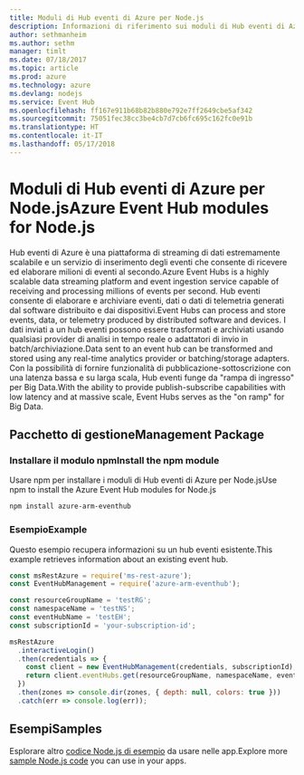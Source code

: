 ```yaml
---
title: Moduli di Hub eventi di Azure per Node.js
description: Informazioni di riferimento sui moduli di Hub eventi di Azure per Node.js
author: sethmanheim
ms.author: sethm
manager: timlt
ms.date: 07/18/2017
ms.topic: article
ms.prod: azure
ms.technology: azure
ms.devlang: nodejs
ms.service: Event Hub
ms.openlocfilehash: ff167e911b68b82b880e792e7ff2649cbe5af342
ms.sourcegitcommit: 75051fec38cc3be4cb7d7cb6fc695c162fc0e91b
ms.translationtype: HT
ms.contentlocale: it-IT
ms.lasthandoff: 05/17/2018
---
```

# <a name="azure-event-hub-modules-for-nodejs"></a><span data-ttu-id="dcb82-103">Moduli di Hub eventi di Azure per Node.js</span><span class="sxs-lookup"><span data-stu-id="dcb82-103">Azure Event Hub modules for Node.js</span></span>

<span data-ttu-id="dcb82-104">Hub eventi di Azure è una piattaforma di streaming di dati estremamente scalabile e un servizio di inserimento degli eventi che consente di ricevere ed elaborare milioni di eventi al secondo.</span><span class="sxs-lookup"><span data-stu-id="dcb82-104">Azure Event Hubs is a highly scalable data streaming platform and event ingestion service capable of receiving and processing millions of events per second.</span></span> <span data-ttu-id="dcb82-105">Hub eventi consente di elaborare e archiviare eventi, dati o dati di telemetria generati dal software distribuito e dai dispositivi.</span><span class="sxs-lookup"><span data-stu-id="dcb82-105">Event Hubs can process and store events, data, or telemetry produced by distributed software and devices.</span></span> <span data-ttu-id="dcb82-106">I dati inviati a un hub eventi possono essere trasformati e archiviati usando qualsiasi provider di analisi in tempo reale o adattatori di invio in batch/archiviazione.</span><span class="sxs-lookup"><span data-stu-id="dcb82-106">Data sent to an event hub can be transformed and stored using any real-time analytics provider or batching/storage adapters.</span></span> <span data-ttu-id="dcb82-107">Con la possibilità di fornire funzionalità di pubblicazione-sottoscrizione con una latenza bassa e su larga scala, Hub eventi funge da "rampa di ingresso" per Big Data.</span><span class="sxs-lookup"><span data-stu-id="dcb82-107">With the ability to provide publish-subscribe capabilities with low latency and at massive scale, Event Hubs serves as the "on ramp" for Big Data.</span></span>

## <a name="management-package"></a><span data-ttu-id="dcb82-108">Pacchetto di gestione</span><span class="sxs-lookup"><span data-stu-id="dcb82-108">Management Package</span></span>

### <a name="install-the-npm-module"></a><span data-ttu-id="dcb82-109">Installare il modulo npm</span><span class="sxs-lookup"><span data-stu-id="dcb82-109">Install the npm module</span></span> 

<span data-ttu-id="dcb82-110">Usare npm per installare i moduli di Hub eventi di Azure per Node.js</span><span class="sxs-lookup"><span data-stu-id="dcb82-110">Use npm to install the Azure Event Hub modules for Node.js</span></span>

```bash
npm install azure-arm-eventhub
```

### <a name="example"></a><span data-ttu-id="dcb82-111">Esempio</span><span class="sxs-lookup"><span data-stu-id="dcb82-111">Example</span></span>

<span data-ttu-id="dcb82-112">Questo esempio recupera informazioni su un hub eventi esistente.</span><span class="sxs-lookup"><span data-stu-id="dcb82-112">This example retrieves information about an existing event hub.</span></span>

```javascript
const msRestAzure = require('ms-rest-azure');
const EventHubManagement = require('azure-arm-eventhub');

const resourceGroupName = 'testRG';
const namespaceName = 'testNS';
const eventHubName = 'testEH';
const subscriptionId = 'your-subscription-id';

msRestAzure
  .interactiveLogin()
  .then(credentials => {
    const client = new EventHubManagement(credentials, subscriptionId);
    return client.eventHubs.get(resourceGroupName, namespaceName, eventHubName);
  })
  .then(zones => console.dir(zones, { depth: null, colors: true }))
  .catch(err => console.log(err));
```

## <a name="samples"></a><span data-ttu-id="dcb82-113">Esempi</span><span class="sxs-lookup"><span data-stu-id="dcb82-113">Samples</span></span>

<span data-ttu-id="dcb82-114">Esplorare altro [codice Node.js di esempio](https://azure.microsoft.com/resources/samples/?platform=nodejs) da usare nelle app.</span><span class="sxs-lookup"><span data-stu-id="dcb82-114">Explore more [sample Node.js code](https://azure.microsoft.com/resources/samples/?platform=nodejs) you can use in your apps.</span></span>
